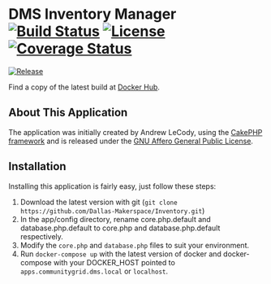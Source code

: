 # DMS Inventory Manager [![Build Status](https://travis-ci.org/Dallas-Makerspace/Inventory.svg?branch=master)](https://travis-ci.org/Dallas-Makerspace/Inventory) [![License](https://img.shields.io/github/license/Dallas-Makerspace/Inventory.svg?style=flat-square)](https://github.com/Dallas-Makerspace/Inventory/blob/master/LICENCE) [![Coverage Status](https://coveralls.io/repos/github/Dallas-Makerspace/Inventory/badge.svg?branch=master)](https://coveralls.io/github/Dallas-Makerspace/Inventory?branch=master)
[![Release](https://img.shields.io/github/tag/Dallas-Makerspace/Inventory.svg?style=flat-square)](https://github.com/Dallas-Makerspace/Inventory/tags)

Find a copy of the latest build at [Docker Hub](https://hub.docker.com/r/dallasmakerspace/Inventory/).

## About This Application

The application was initially created by Andrew LeCody, using the [CakePHP framework](http://www.cakephp.org "CakePHP - the rapid development PHP framework") and is released under the [GNU Affero General Public License](http://www.gnu.org/licenses/agpl.html).

## Installation

Installing this application is fairly easy, just follow these steps:

1. Download the latest version with git (`git clone https://github.com/Dallas-Makerspace/Inventory.git`)
2. In the app/config directory, rename core.php.default and database.php.default to core.php and database.php.default respectively.
3. Modify the `core.php` and `database.php` files to suit your environment.
4. Run `docker-compose up` with the latest version of docker and docker-compose with your DOCKER_HOST pointed to `apps.communitygrid.dms.local` or `localhost`.
